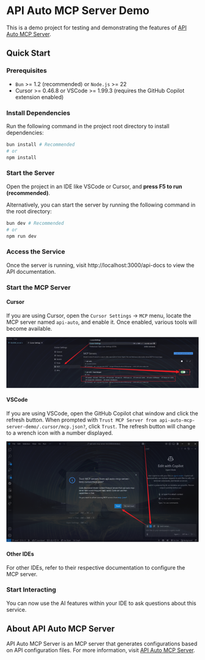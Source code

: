 # API Auto MCP Server Demo

This is a demo project for testing and demonstrating the features of [API Auto MCP Server](https://github.com/RJiazhen/api-auto-mcp-server).

## Quick Start

### Prerequisites

- `Bun` >= 1.2 (recommended) or `Node.js` >= 22
- Cursor >= 0.46.8 or VSCode >= 1.99.3 (requires the GitHub Copilot extension enabled)

### Install Dependencies

Run the following command in the project root directory to install dependencies:

```bash
bun install # Recommended
# or
npm install
```

### Start the Server

Open the project in an IDE like VSCode or Cursor, and **press F5 to run (recommended)**.

Alternatively, you can start the server by running the following command in the root directory:

```bash
bun dev # Recommended
# or
npm run dev
```

### Access the Service

Once the server is running, visit http://localhost:3000/api-docs to view the API documentation.

### Start the MCP Server

#### Cursor

If you are using Cursor, open the `Cursor Settings` -> `MCP` menu, locate the MCP server named `api-auto`, and enable it. Once enabled, various tools will become available.

![Cursor Settings Page](./docs/images/1.png)

#### VSCode

If you are using VSCode, open the GitHub Copilot chat window and click the refresh button. When prompted with `Trust MCP Server from api-auto-mcp-server-demo/.cursor/mcp.json?`, click `Trust`. The refresh button will change to a wrench icon with a number displayed.

![VSCode Settings Page](./docs/images/2.png)

#### Other IDEs

For other IDEs, refer to their respective documentation to configure the MCP server.

### Start Interacting

You can now use the AI features within your IDE to ask questions about this service.

## About API Auto MCP Server

API Auto MCP Server is an MCP server that generates configurations based on API configuration files. For more information, visit [API Auto MCP Server](https://github.com/RJiazhen/api-auto-mcp-server).
